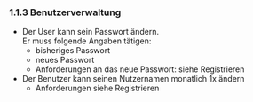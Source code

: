 ### **1.1.3 Benutzerverwaltung**



*   Der User kann sein Passwort ändern. \
Er muss folgende Angaben tätigen:
    *   bisheriges Passwort
    *   neues Passwort
    *   Anforderungen an das neue Passwort: siehe Registrieren
*   Der Benutzer kann seinen Nutzernamen monatlich 1x ändern
    *   Anforderungen siehe Registrieren
